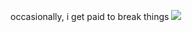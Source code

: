 occasionally, i get paid to break things                                                                                             ![](https://komarev.com/ghpvc/?username=garmir)
